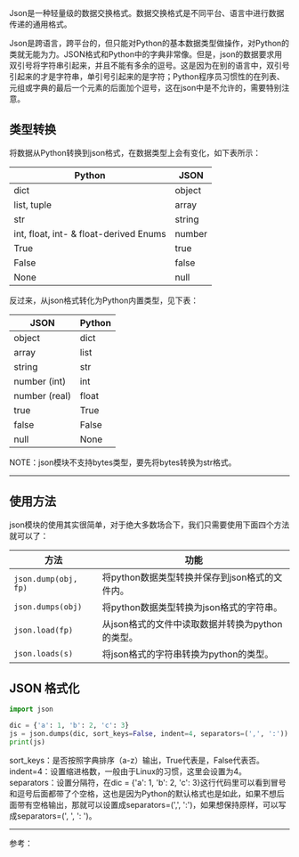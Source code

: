 Json是一种轻量级的数据交换格式。数据交换格式是不同平台、语言中进行数据传递的通用格式。

Json是跨语言，跨平台的，但只能对Python的基本数据类型做操作，对Python的类就无能为力。JSON格式和Python中的字典非常像。但是，json的数据要求用双引号将字符串引起来，并且不能有多余的逗号。这是因为在别的语言中，双引号引起来的才是字符串，单引号引起来的是字符；Python程序员习惯性的在列表、元组或字典的最后一个元素的后面加个逗号，这在json中是不允许的，需要特别注意。

## 类型转换

将数据从Python转换到json格式，在数据类型上会有变化，如下表所示：

| Python                                 | JSON   |
| -------------------------------------- | ------ |
| dict                                   | object |
| list, tuple                            | array  |
| str                                    | string |
| int, float, int- & float-derived Enums | number |
| True                                   | true   |
| False                                  | false  |
| None                                   | null   |

反过来，从json格式转化为Python内置类型，见下表：

| JSON          | Python |
| ------------- | ------ |
| object        | dict   |
| array         | list   |
| string        | str    |
| number (int)  | int    |
| number (real) | float  |
| true          | True   |
| false         | False  |
| null          | None   |

NOTE：json模块不支持bytes类型，要先将bytes转换为str格式。

------

## 使用方法

json模块的使用其实很简单，对于绝大多数场合下，我们只需要使用下面四个方法就可以了：

| 方法                 | 功能                                             |
| -------------------- | ------------------------------------------------ |
| `json.dump(obj, fp)` | 将python数据类型转换并保存到json格式的文件内。   |
| `json.dumps(obj)`    | 将python数据类型转换为json格式的字符串。         |
| `json.load(fp)`      | 从json格式的文件中读取数据并转换为python的类型。 |
| `json.loads(s)`      | 将json格式的字符串转换为python的类型。           |

## JSON 格式化

```python
import json

dic = {'a': 1, 'b': 2, 'c': 3}
js = json.dumps(dic, sort_keys=False, indent=4, separators=(',', ':'))
print(js)
```

sort_keys：是否按照字典排序（a-z）输出，True代表是，False代表否。
indent=4：设置缩进格数，一般由于Linux的习惯，这里会设置为4。
separators：设置分隔符，在dic = {'a': 1, 'b': 2, 'c': 3}这行代码里可以看到冒号和逗号后面都带了个空格，这也是因为Python的默认格式也是如此，如果不想后面带有空格输出，那就可以设置成separators=(',', ':')，如果想保持原样，可以写成separators=(', ', ': ')。

***

参考：


